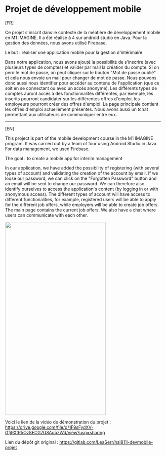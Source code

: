 # Projet de développement mobile

[FR]

Ce projet s'inscrit dans le contexte de la méatière de développement mobile en M1 IMAGINE. Il a été réalisé à 4 sur android studio en Java. Pour la gestion des données, nous avons utilisé Firebase.

Le but : réaliser une application mobile pour la gestion d'intérimaire

Dans notre application, nous avons ajouté la possibilité de s'inscrire (avec plusieurs types de comptes) et valider par mail la création du compte. Si on perd le mot de passe, on peut cliquer sur le bouton "Mot de passe oublié" et cela nous envoie un mail pour changer de mot de passe. Nous pouvons donc aussi nous identifier pour accéder au contenu de l'application (que ce soit en se connectant ou avec un accès anonyme). Les différents types de comptes auront accès à des fonctionnalités différentes, par exemple, les inscrits pourront candidater sur les différentes offres d'emploi, les employeurs pourront créer des offres d'emploi. La page principale contient les offres d'emploi actuellement présentes. Nous avons aussi un tchat permettant aux utilisateurs de communiquer entre eux.

***

[EN]

This project is part of the mobile development course in the M1 IMAGINE program. It was carried out by a team of four using Android Studio in Java. For data management, we used Firebase.

The goal : to create a mobile app for interim management

In our application, we have added the possibility of registering (with several types of account) and validating the creation of the account by email. If we loose our password, we can click on the "Forgotten Password" button and an email will be sent to change our password. We can therefore also identify ourselves to access the application's content (by logging in or with anonymous access). The different types of account will have access to different functionalities, for example, registered users will be able to apply for the different job offers, while employers will be able to create job offers. The main page contains the current job offers. We also have a chat where users can communicate with each other.


<img src="https://github.com/LeaSerrano/ProjetMobile/assets/113998552/7d96cf32-ab1b-4b17-a11a-9bd914424296" width="325" height="625">


Voici le lien de la vidéo de démonstration du projet : https://drive.google.com/file/d/1F9sFydXV-Gfj9XtR5Oz8ECG7U8AubzWd/view?usp=sharing

Lien du dépôt git original : https://gitlab.com/LeaSerr/hai811i-devmobile-projet
